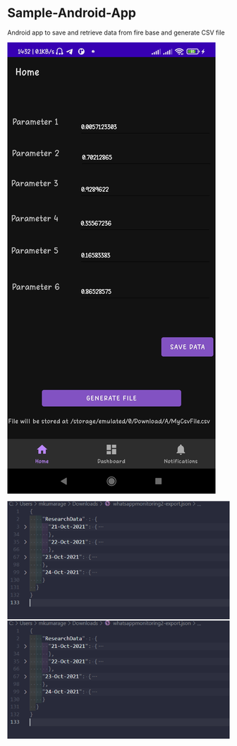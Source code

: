 # Sample-Android-App
Android app to save and retrieve data from fire base and generate CSV file

![alt text](https://github.com/MaleeshaKumarage/Sample-Android-App/blob/main/images/3.jpg)

![alt text](https://github.com/MaleeshaKumarage/Sample-Android-App/blob/main/images/1.png)
![alt text](https://github.com/MaleeshaKumarage/Sample-Android-App/blob/main/images/1.png)

